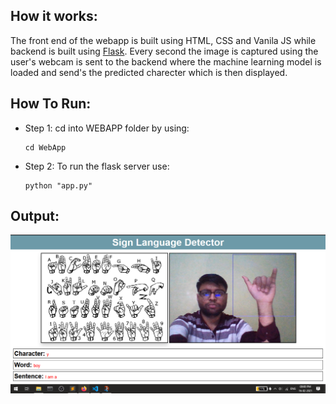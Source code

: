 ## How it works:

The front end of the webapp is built using HTML, CSS and Vanila JS while backend is built using [Flask](https://flask.palletsprojects.com/en/1.1.x/). Every second the image is captured using the user's webcam is sent to the backend where the machine learning model is loaded and send's the predicted charecter which is then displayed.

## How To Run:

* Step 1: cd into WEBAPP folder by using:  
          
    ```
    cd WebApp
    ```

* Step 2: To run the flask server use:
 
    ```
    python "app.py"
    ```

## Output:
<img src = '../Results/WebApp_Output.png'>


